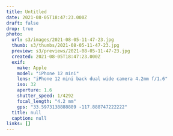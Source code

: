 ```yaml
---
title: Untitled
date: 2021-08-05T18:47:23.000Z
draft: false
drop: true
photo:
  url: s3/images/2021-08-05-11-47-23.jpg
  thumb: s3/thumbs/2021-08-05-11-47-23.jpg
  preview: s3/previews/2021-08-05-11-47-23.jpg
  created: 2021-08-05T18:47:23.000Z
  exif:
    make: Apple
    model: "iPhone 12 mini"
    lens: "iPhone 12 mini back dual wide camera 4.2mm f/1.6"
    iso: 32
    aperture: 1.6
    shutter_speed: 1/4292
    focal_length: "4.2 mm"
    gps: "33.5973138888889 -117.888747222222"
  title: null
  caption: null
links: []
---
```

